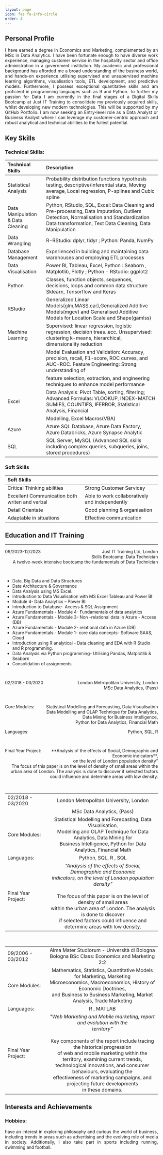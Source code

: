 ```yaml
---
layout: page
icon: fas fa-info-circle
order: 4
---
```


## Personal Profile

<div align="justify"> I have earned a degree in Economics and Marketing, complemented by an MSc in Data Analytics. I have been fortunate enough to have diverse work experience, managing customer service in the hospitality sector and office administration in a government institution. My academic and professional background has afforded me a broad understanding of the business world, and hands-on experience utilising supervised and unsupervised machine learning algorithms, visualisation tools, ETL development, and predictive models. Furthermore, I possess exceptional quantitative skills and am proficient in programming languages such as R and Python.
To further my passion for Data I am currently in the final stages of a Digital Skills Bootcamp at Just IT Training to consolidate my previously acquired skills, whilst developing new modern technologies. This will be supported by my GitHub Portfolio.
I am now seeking an Entry-level role as a Data Analyst or Business Analyst where I can leverage my customer-centric approach and robust analytical and technical abilities to the fullest potential. </div>


## Key Skills


### Technical Skills:


| Technical Skills                  |                                                 Description                                                                                         |
|:----------------------------------|:----------------------------------------------------------------------------------------------------------------------------------------------------|
| Statistical Analysis              |  Probability distribution functions hypothesis testing, descriptive/inferential stats, Moving average, Local regression, P-splines and Cubic spline |
| Data Manipulation & Data Cleaning |  Python, RStudio, SQL, Excel: Data Cleaning and Pre-processing, Data Imputation, Outliers Detection, Normalisation and Standardization Data transformation, Text Data Cleaning, Data Manipulation                                                                                                                                                                         |
| Data Wrangling                    |  R-RStudio: dplyr, tidyr ; Python: Panda, NumPy                                                                                                     |
| Database Management               |  Experienced in building and maintaining data warehouses and employing ETL processes                                                                |
| Data Visualisation                |  Power BI, Tableau, Excel, Python : Seaborn , Matplotlib, Plotly ; Python - RStudio: ggplot2                                                        |
| Python                            |  Classes, function objects, sequences, decisions, loops and common data structure Sklearn, Tensorflow and Keras                                     |
| RStudio                           |  Generalized Linear Models(glm,MASS,car),Generalized Additive Models(mgcv) and Generalised Additive Models for Location Scale and Shape(gamlss)     |
| Machine Learning                  |  Supervised: linear regression, logistic regression, decision trees..ecc. Unsupervised: clustering k-means, hierarchical, dimensionality reduction  |   
|                                   |  Model Evaluation and Validation: Accuracy, precision, recall, F1-score, ROC curves, and AUC-ROC. Feature Engineering: Strong understanding of      |
|                                   |  feature selection, extraction, and engineering techniques to enhance model performance                                                             |
| Excel                             |  Data Analysis: Pivot Table, sorting, filtering; Advanced Formulas: VLOOKUP, INDEX-MATCH SUMIFS, COUNTIFS, IFERROR, Statistical Analysis, Financial | 
|                                   |  Modelling, Excel Macros(VBA)                                                                                                                       | 
| Azure                             |  Azure SQL Database, Azure Data Factory, Azure Databricks, Azure Synapse Analytic                                                                   |
| SQL                               |  SQL Server, MySQL (Advanced SQL skills including complex queries, subqueries, joins, stored procedures)                                            |


### Soft Skills


| Soft Skills                                       |                                                 |
|:--------------------------------------------------|:------------------------------------------------|
| Critical Thinking abilities                       |  Strong Customer Servicey                       |
| Excellent Communication both writen and verbal    |  Able to work collaboratively and independently |
| Detail Orientate                                  |  Good planning & organisation                   |
| Adaptable in situations                           |  Effective communication                        |


## Education and IT Training
---
<p style='text-align: right;'>
<span style="float:left;">
        09/2023-12/2023
</span>
 Just IT Training Ltd, London <br />
 Skills Bootcamp: Data Technician <br />
 A twelve-week intensive bootcamp the fundamentals of Data Technician 
</p> <br />

*  Data, Big Data and Data Structures
*  Data Architecture & Governance
*  Data Analysis using MS Excel.
*  Introduction to Data Visualisation with MS Excel Tableau and Power BI
*  Module 4- Data Analytics – Power BI
*  Introduction to Database- Access & SQL Assignment
*  Azure Fundamentals - Module 4- Fundamentals of data analytics
*  Azure Fundamentals - Module 3- Non -relational data in Azure - Access (DB)
*  Azure Fundamentals - Module 2- relational data in Azure (DB)
*  Azure Fundamentals - Module 1- core data concepts- Software SAAS, Cloud
*  Introduction using R analytical - Data cleaning and EDA with R Studio and R  programming.
*  Data Analysis via Python programming- Utilising Pandas, Matplotlib & Seaborn
*  Consolidation of assignments 

 <br />

<p style='text-align: right;'>
<span style="float:left;">
        02/2018 - 03/2020 
</span>London Metropolitan University, London <br />
 MSc Data Analytics, (Pass) <br />
</p><br />

<p style= 'text-align: right;'>
<span style="float:left;">
        Core Modules:
</span>
Statistical Modelling and Forecasting, Data Visualisation<br />
Data Modelling and OLAP Technique for Data Analytics, <br />
Data Mining for Business Intelligence, <br /> 
Python for Data Analytics, Financial Math <br />
</p> 

<p style= 'text-align: right;'>
<span style="float:left;">
        Languages:
</span>
Python, SQL, R <br />
</p> <br />

<p style= 'text-align: right;'>
   <span style="float:left;">
        Final Year Project:
   </span> **Analysis of the effects of Social, Demographic and Economic indicators**,<br />
on the level of London population density” <br />The focus of this paper is on the level of density of small areas within the <br /> urban area of London. The analysis is done to discover if selected factors <br /> could influence and determine areas with low density.
</p> <br />

|                                              |                                                             |
|:---------------------------------------------|:-----------------------------------------------------------:|
| 02/2018 - 03/2020                            |  London Metropolitan University, London                     |
|                                              |  MSc Data Analytics, (Pass)                                 |
| Core Modules:                                |  Statistical Modelling and Forecasting, Data Visualisation, <br />  Modelling and OLAP Technique for Data Analytics, Data Mining for <br />Business Intelligence, Python for Data  Analytics, Financial   Math                                                                                                         |
| Languages:                                   |  Python, SQL, R , SQL                                       |
| Final Year Project:                          | *"Analysis of the effects of Social, Demographic and Economic <br />indicators, on the level of London population density”* <br /><br /> The focus of this paper is on the level of density of small areas <br /> within the urban area of London. The analysis is done to discover <br /> if selected factors could influence and determine areas with low density.                                                                                                     |
<br />

|                                              |                                                             |
|:---------------------------------------------|:-----------------------------------------------------------:|
|  09/2006 - 03/2012                           |  Alma Mater Studiorum - Università di Bologna <br /> Bologna BSc Class: Economics and Marketing 2:2                                                                                                |
| Core Modules:                                | Mathematics, Statistics, Quantitative Models for Marketing, Marketing <br /> Microeconomics, Macroeconomics, History of Economic Doctrines, <br /> and Business to Business Marketing, Market Analysis, Trade Marketing
| Languages:                                   |  R , MATLAB                                                 |
| Final Year Project:                          | *"Web Marketing and Mobile marketing, report and evolution with the <br /> territory”* <br /> <br /> Key components of the report include tracing the historical progression <br /> of web and mobile marketing within the territory, examining current trends, <br /> technological innovations, and consumer behaviours, evaluating the <br /> effectiveness of marketing campaigns, and projecting future developments <br />  in these domains.                                                                                                     |

## Interests and Achievements
### Hobbies:
<div align="justify">have an interest in exploring philosophy and curious the world of business, including trends in areas such as advertising and the evolving role of media in society. Additionally, I also take part in sports including running, swimming and football.</div>
